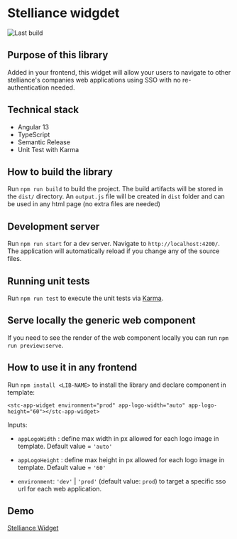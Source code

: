 # Stelliance widgdet

![Last build](https://github.com/Stelliance/stelliance-widget/actions/workflows/build.yml/badge.svg)

## Purpose of this library

Added in your frontend, this widget will allow your users to navigate to other stelliance's companies web applications using SSO with no re-authentication needed.

## Technical stack

- Angular 13
- TypeScript
- Semantic Release
- Unit Test with Karma

## How to build the library

Run `npm run build` to build the project. The build artifacts will be stored in the `dist/` directory.
An `output.js` file will be created in `dist` folder and can be used in any html page (no extra files are needed)

## Development server

Run `npm run start` for a dev server. Navigate to `http://localhost:4200/`. The application will automatically reload if you change any of the source files.

## Running unit tests

Run `npm run test` to execute the unit tests via [Karma](https://karma-runner.github.io).

## Serve locally the generic web component

If you need to see the render of the web component locally you can run `npm run preview:serve`.

## How to use it in any frontend

Run `npm install <LIB-NAME>` to install the library and declare component in template:

```
<stc-app-widget environment="prod" app-logo-width="auto" app-logo-height="60"></stc-app-widget>
```

Inputs:

- `appLogoWidth` : define max width in px allowed for each logo image in template. Default value = `'auto'`

- `appLogoHeight` : define max height in px allowed for each logo image in template. Default value = `'60'`

- `environment`: `'dev'` | `'prod'` (default value: `prod`) to target a specific sso url for each web application.

## Demo

[Stelliance Widget](https://stelliance.github.io/stelliance-widget/)
